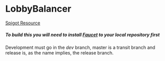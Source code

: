 # LobbyBalancer
[Spigot Resource](https://www.spigotmc.org/resources/10788/)

##### To build this you will need to install [Faucet](https://github.com/jaime29010/Faucet) to your local repository first

Development must go in the *dev* branch, master is a transit branch and release is, as the name implies, the release branch.
